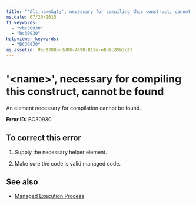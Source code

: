 ```yaml
---
title: "'&lt;name&gt;', necessary for compiling this construct, cannot be found"
ms.date: 07/20/2015
f1_keywords: 
  - "vbc30930"
  - "bc30930"
helpviewer_keywords: 
  - "BC30930"
ms.assetid: 95d8380b-3d08-4898-819d-e8b9c85b3c83
---
```

# '&lt;name&gt;', necessary for compiling this construct, cannot be found
An element necessary for compilation cannot be found.  
  
 **Error ID:** BC30930  
  
## To correct this error  
  
1.  Supply the necessary helper element.  
  
2.  Make sure the code is valid managed code.  
  
## See also
- [Managed Execution Process](../../standard/managed-execution-process.md)
